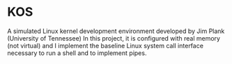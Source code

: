 # KOS
A simulated Linux kernel development environment developed by Jim Plank (University of Tennessee)
In this project, it is configured with real memory (not virtual) and I implement the baseline Linux system call interface necessary to run a shell and to implement pipes.
